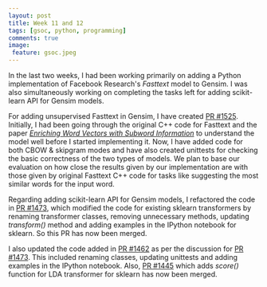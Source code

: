 ```yaml
---
layout: post
title: Week 11 and 12
tags: [gsoc, python, programming]
comments: true
image:
 feature: gsoc.jpeg
---
```


In the last two weeks, I had been working primarily on adding a Python implementation of Facebook Research's *Fasttext* model to Gensim. I was also simultaneously working on completing the tasks left for adding scikit-learn API for Gensim models.

For adding unsupervised Fasttext in Gensim, I have created [PR #1525](https://github.com/RaRe-Technologies/gensim/pull/1525). Initially, I had been going through the original C++ code for Fasttext and the paper *[Enriching Word Vectors with Subword Information](https://arxiv.org/abs/1607.04606)* to understand the model well before I started implementing it. Now, I have added code for both CBOW & skipgram modes and have also created unittests for checking the basic correctness of the two types of models. We plan to base our evaluation on how close the results given by our implementation are with those given by original Fasttext C++ code for tasks like suggesting the most similar words for the input word.

Regarding adding scikit-learn API for Gensim models, I refactored the code in [PR #1473](https://github.com/RaRe-Technologies/gensim/pull/1473), which modified the code for existing sklearn transformers by renaming transformer classes, removing unnecessary methods, updating *transform()* method and adding examples in the IPython notebook for sklearn. So this PR has now been merged. 

I also updated the code added in [PR #1462](https://github.com/RaRe-Technologies/gensim/pull/1462/) as per the discussion for [PR #1473](https://github.com/RaRe-Technologies/gensim/pull/1473). This included renaming classes, updating unittests and adding examples in the IPython notebook. Also, [PR #1445](https://github.com/RaRe-Technologies/gensim/pull/1445) which adds *score()* function for LDA transformer for sklearn has now been merged.
